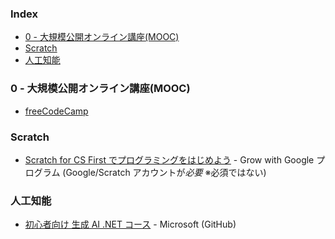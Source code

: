 ### Index

* [0 - 大規模公開オンライン講座(MOOC)](#0---mooc)
* [Scratch](#scratch)
* [人工知能](#人工知能)


### <a id="0---mooc"></a>0 - 大規模公開オンライン講座(MOOC)

* [freeCodeCamp](https://www.freecodecamp.org/japanese)


### Scratch

* [Scratch for CS First でプログラミングをはじめよう](https://csfirst.withgoogle.com/c/cs-first/ja/welcome-to-cs-first/overview.html) - Grow with Google プログラム (Google/Scratch アカウントが*必要* ※必須ではない)


### 人工知能

* [初心者向け 生成 AI .NET コース](https://github.com/microsoft/Generative-AI-for-beginners-dotnet/tree/main/translations/ja) - Microsoft (GitHub)
